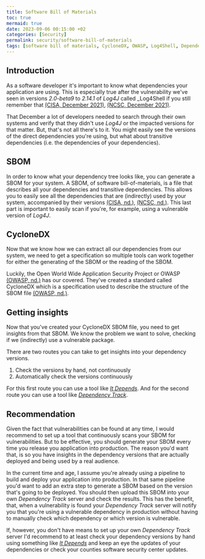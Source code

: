 ```yaml
---
title: Software Bill of Materials
toc: true
mermaid: true
date: 2023-09-06 00:15:00 +02
categories: [Security]
permalink: security/software-bill-of-materials
tags: [software bill of materials, CycloneDX, OWASP, Log4Shell, Dependency Track, It Depends]
---
```


## Introduction

As a software developer it's important to know what dependencies your application are using. This is especially true after the vulnerability we've seen in versions _2.0-beta9_ to _2.14.1_ of _Log4J_ called _Log4Shell if you still remember that [(CISA, December 2021)](https://www.cisa.gov/news-events/cybersecurity-advisories/aa21-356a), [(NCSC, December 2021)](https://english.ncsc.nl/latest/news/2021/12/11/update-install-updates-to-address-serious-vulnerability-in-apache-log4j).

That December a lot of developers needed to search through their own systems and verify that they didn't use _Log4J_ or the impacted versions for that matter. But, that's not all there's to it. You might easily see the versions of the direct dependencies you're using, but what about transitive dependencies (i.e. the dependencies of your dependencies).

## SBOM

In order to know what your dependency tree looks like, you can generate a SBOM for your system. A SBOM, of software bill-of-materials, is a file that describes all your dependencies and transitive dependencies. This allows you to easily see all the dependencies that are (indirectly) used by your system, accompanied by their versions [(CISA, nd.)](https://www.cisa.gov/sbom), [(NCSC, nd.)](https://english.ncsc.nl/research/research-results/using-the-software-bill-of-materials-for-enhancing-cybersecurity). This last part is important to easily scan if you're, for example, using a vulnerable version of _Log4J_.

## CycloneDX

Now that we know how we can extract all our dependencies from our system, we need to get a specification so multiple tools can work together for either the generating of the SBOM or the reading of the SBOM.

Luckily, the Open World Wide Application Security Project or OWASP [(OWASP, nd.)](https://owasp.org/about/) has our covered. They've created a standard called CycloneDX which is a specification used to describe the structure of the SBOM file [(OWASP, nd.)](https://cyclonedx.org/capabilities/sbom/).

## Getting insights

Now that you've created your CycloneDX SBOM file, you need to get insights from that SBOM. We know the problem we want to solve, checking if we (indirectly) use a vulnerable package.

There are two routes you can take to get insights into your dependency versions.

1. Check the versions by hand, not continuously
2. Automatically check the versions continuously

For this first route you can use a tool like [_It Depends_](https://bartkessels.net/it-depends/releasing-it-depends). And for the second route you can use a tool like [_Dependency Track_](https://dependencytrack.org).

## Recommendation

Given the fact that vulnerabilities can be found at any time, I would recommend to set up a tool that continuously scans your SBOM for vulnerabilities. But to be effective, you should generate your SBOM every time you release you application into production. The reason you'd want that, is so you have insights in the dependency versions that are actually deployed and being used by a real audience.

In the current time and age, I assume you're already using a pipeline to build and deploy your application into production. In that same pipeline you'd want to add an extra step to generate a SBOM based on the version that's going to be deployed. You should then upload this SBOM into your own _Dependency Track_ server and check the results. This has the benefit, that, when a vulnerability is found your _Dependency Track_ server will notify you that you're using a vulnerable dependency in production without having to manually check which dependency or which version is vulnerable.

If, however, you don't have means to set up your own _Dependency Track_ server I'd recommend to at least check your dependency versions by hand using something like [_It Depends_](https://bartkessels.net/it-depends/releasing-it-depends) and keep an eye the updates of your dependencies or check your counties software security center updates.
